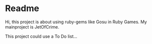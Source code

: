 # Readme

Hi, this project is about using ruby-gems like Gosu
in Ruby Games.
My mainproject is JetOfCrime.

This project could use a To Do list...
